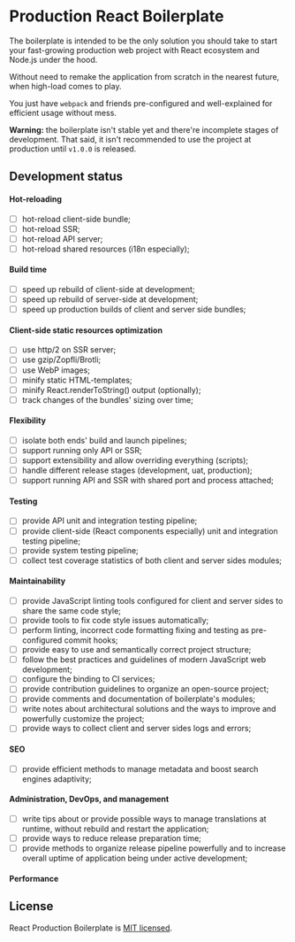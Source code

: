 # Production React Boilerplate

The boilerplate is intended to be the only solution you should take to start your fast-growing production web project with React ecosystem and Node.js under the hood.

Without need to remake the application from scratch in the nearest future, when high-load comes to play.

You just have `webpack` and friends pre-configured and well-explained for efficient usage without mess.

**Warning:** the boilerplate isn't stable yet and there're incomplete stages of development. That said, it isn't recommended to use the project at production until `v1.0.0` is released. 

## Development status

#### Hot-reloading

  - [ ] hot-reload client-side bundle;
  - [ ] hot-reload SSR;
  - [ ] hot-reload API server;
  - [ ] hot-reload shared resources (i18n especially);

#### Build time

  - [ ] speed up rebuild of client-side at development;
  - [ ] speed up rebuild of server-side at development;
  - [ ] speed up production builds of client and server side bundles;

#### Client-side static resources optimization

  - [ ] use http/2 on SSR server;
  - [ ] use gzip/Zopfli/Brotli;
  - [ ] use WebP images;
  - [ ] minify static HTML-templates;
  - [ ] minify React.renderToString() output (optionally);
  - [ ] track changes of the bundles' sizing over time;

#### Flexibility
  
  - [ ] isolate both ends' build and launch pipelines;
  - [ ] support running only API or SSR;
  - [ ] support extensibility and allow overriding everything (scripts);
  - [ ] handle different release stages (development, uat, production);
  - [ ] support running API and SSR with shared port and process attached;

#### Testing

  - [ ] provide API unit and integration testing pipeline;
  - [ ] provide client-side (React components especially) unit and integration testing pipeline;
  - [ ] provide system testing pipeline;
  - [ ] collect test coverage statistics of both client and server sides modules;

#### Maintainability

  - [ ] provide JavaScript linting tools configured for client and server sides to share the same code style;
  - [ ] provide tools to fix code style issues automatically;
  - [ ] perform linting, incorrect code formatting fixing and testing as pre-configured commit hooks;
  - [ ] provide easy to use and semantically correct project structure;
  - [ ] follow the best practices and guidelines of modern JavaScript web development;
  - [ ] configure the binding to CI services;
  - [ ] provide contribution guidelines to organize an open-source project;
  - [ ] provide comments and documentation of boilerplate's modules;
  - [ ] write notes about architectural solutions and the ways to improve and powerfully customize the project;
  - [ ] provide ways to collect client and server sides logs and errors;

#### SEO

  - [ ] provide efficient methods to manage metadata and boost search engines adaptivity;

#### Administration, DevOps, and management

  - [ ] write tips about or provide possible ways to manage translations at runtime, without rebuild and restart the application;
  - [ ] provide ways to reduce release preparation time;
  - [ ] provide methods to organize release pipeline powerfully and to increase overall uptime of application being under active development;

#### Performance

## License

React Production Boilerplate is [MIT licensed](LICENSE.md).
